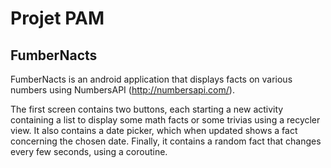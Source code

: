 # Projet PAM
## FumberNacts

FumberNacts is an android application that displays facts on various numbers using NumbersAPI (http://numbersapi.com/).

The first screen contains two buttons, each starting a new activity containing a list to display some math facts or some trivias using a recycler view.
It also contains a date picker, which when updated shows a fact concerning the chosen date.
Finally, it contains a random fact that changes every few seconds, using a coroutine.
